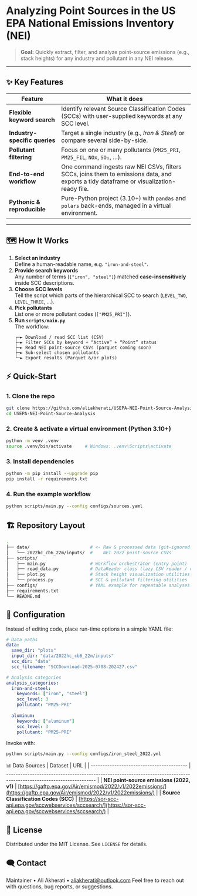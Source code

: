 # Analyzing Point Sources in the US EPA National Emissions Inventory (NEI)

> **Goal:** Quickly extract, filter, and analyze point-source emissions (e.g., stack heights) for any industry and pollutant in any NEI release.

---

## ✨ Key Features
| Feature | What it does |
|---------|--------------|
| **Flexible keyword search** | Identify relevant Source Classification Codes (SCCs) with user-supplied keywords at any SCC level. |
| **Industry-specific queries** | Target a single industry (e.g., *Iron & Steel*) or compare several side-by-side. |
| **Pollutant filtering** | Focus on one or many pollutants (`PM25_PRI`, `PM25_FIL`, `NOx`, `SO₂`, …). |
| **End-to-end workflow** | One command ingests raw NEI CSVs, filters SCCs, joins them to emissions data, and exports a tidy dataframe or visualization-ready file. |
| **Pythonic & reproducible** | Pure-Python project (3.10+) with `pandas` and `polars` back-ends, managed in a virtual environment. |

---

## 🗺️ How It Works
1. **Select an industry**  
   Define a human-readable name, e.g. `"iron-and-steel"`.
2. **Provide search keywords**  
   Any number of terms (`["iron", "steel"]`) matched **case-insensitively** inside SCC descriptions.
3. **Choose SCC levels**  
   Tell the script which parts of the hierarchical SCC to search (`LEVEL_TWO`, `LEVEL_THREE`, …).
4. **Pick pollutants**  
   List one or more pollutant codes (`["PM25_PRI"]`).
5. **Run `scripts/main.py`**  
   The workflow:
   ```text
   ┌─► Download / read SCC list (CSV)
   ├─► Filter SCCs by keyword + “Active” + “Point” status
   ├─► Read NEI point-source CSVs (parquet coming soon)
   ├─► Sub-select chosen pollutants
   └─► Export results (Parquet &/or plots)
   ```
## ⚡ Quick-Start
### 1. Clone the repo
```bash
git clone https://github.com/aliakherati/USEPA-NEI-Point-Source-Analysis.git
cd USEPA-NEI-Point-Source-Analysis
```

### 2. Create & activate a virtual environment (Python 3.10+)
```bash
python -m venv .venv
source .venv/bin/activate     # Windows: .venv\Scripts\activate
```

### 3. Install dependencies
```bash
python -m pip install --upgrade pip
pip install -r requirements.txt
```

### 4. Run the example workflow
```bash
python scripts/main.py --config configs/sources.yaml
```

## 🏗️ Repository Layout
```bash
.
├── data/                       # <- Raw & processed data (git-ignored by default)
│   └── 2022hc_cb6_22m/inputs/  #    NEI 2022 point-source CSVs
├── scripts/
│   ├── main.py                 # Workflow orchestrator (entry point)
│   ├── read_data.py            # DataReader class (lazy CSV reader / concatenator)
│   ├── plot.py                 # Stack height visualization utilities
│   └── process.py              # SCC & pollutant filtering utilities
├── configs/                    # YAML example for repeatable analyses
├── requirements.txt
└── README.md
```

## 🔧 Configuration
Instead of editing code, place run-time options in a simple YAML file:
```yaml
# Data paths
data:
  save_dir: "plots"
  input_dir: "data/2022hc_cb6_22m/inputs"
  scc_dir: "data"
  scc_filename: "SCCDownload-2025-0708-202427.csv"

# Analysis categories
analysis_categories:
  iron-and-steel:
    keywords: ["iron", "steel"]
    scc_level: 3
    pollutant: "PM25-PRI"
  
  aluminum:
    keywords: ["aluminum"]
    scc_level: 3
    pollutant: "PM25-PRI"
```
Invoke with:
```bash
python scripts/main.py --config configs/iron_steel_2022.yml
```

📊 Data Sources
| Dataset                                   | URL                                                                                                                  |
| ----------------------------------------- | -------------------------------------------------------------------------------------------------------------------- |
| **NEI point-source emissions (2022, v1)** | [https://gaftp.epa.gov/Air/emismod/2022/v1/2022emissions/](https://gaftp.epa.gov/Air/emismod/2022/v1/2022emissions/) |
| **Source Classification Codes (SCC)**     | [https://sor-scc-api.epa.gov/sccwebservices/sccsearch/](https://sor-scc-api.epa.gov/sccwebservices/sccsearch/)       |

## 📜 License
Distributed under the MIT License. See `LICENSE` for details.

## 🗨️ Contact
Maintainer • Ali Akherati • aliakherati@outlook.com
Feel free to reach out with questions, bug reports, or suggestions.
